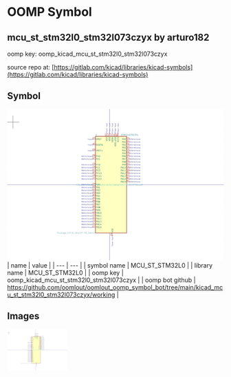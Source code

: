# OOMP Symbol  
## mcu_st_stm32l0_stm32l073czyx  by arturo182  
  
oomp key: oomp_kicad_mcu_st_stm32l0_stm32l073czyx  
  
source repo at: [https://gitlab.com/kicad/libraries/kicad-symbols](https://gitlab.com/kicad/libraries/kicad-symbols)  
## Symbol  
  
[![working.png](working_600.png)](working.png)  
| name | value | 
| --- | --- | 
| symbol name | MCU_ST_STM32L0 | 
| library name | MCU_ST_STM32L0 | 
| oomp key | oomp_kicad_mcu_st_stm32l0_stm32l073czyx | 
| oomp bot github | https://github.com/oomlout/oomlout_oomp_symbol_bot/tree/main/kicad_mcu_st_stm32l0_stm32l073czyx/working | 
## Images  
  
[![working.png](working_140.png)](working.png)  
